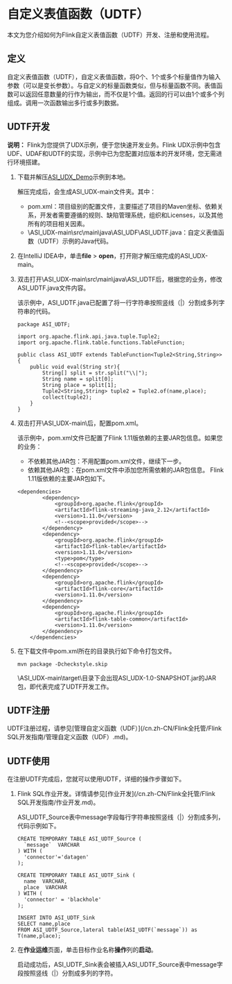 # 自定义表值函数（UDTF）

本文为您介绍如何为Flink自定义表值函数（UDTF）开发、注册和使用流程。

## 定义

自定义表值函数（UDTF），自定义表值函数，将0个、1个或多个标量值作为输入参数（可以是变长参数）。与自定义的标量函数类似，但与标量函数不同。表值函数可以返回任意数量的行作为输出，而不仅是1个值。返回的行可以由1个或多个列组成。调用一次函数输出多行或多列数据。

## UDTF开发

**说明：** Flink为您提供了UDX示例，便于您快速开发业务。Flink UDX示例中包含UDF、UDAF和UDTF的实现，示例中已为您配置对应版本的开发环境，您无需进行环境搭建。

1.  下载并解压[ASI\_UDX\_Demo](https://github.com/RealtimeCompute/ASI_UDX)示例到本地。

    解压完成后，会生成ASI\_UDX-main文件夹。其中：

    -   pom.xml：项目级别的配置文件，主要描述了项目的Maven坐标、依赖关系，开发者需要遵循的规则、缺陷管理系统，组织和Licenses，以及其他所有的项目相关因素。
    -   \\ASI\_UDX-main\\src\\main\\java\\ASI\_UDF\\ASI\_UDTF.java：自定义表值函数（UDTF）示例的Java代码。
2.  在IntelliJ IDEA中，单击**file** \> **open**，打开刚才解压缩完成的ASI\_UDX-main。
3.  双击打开\\ASI\_UDX-main\\src\\main\\java\\ASI\_UDTF后，根据您的业务，修改ASI\_UDTF.java文件内容。

    该示例中，ASI\_UDTF.java已配置了将一行字符串按照竖线（\|）分割成多列字符串的代码。

    ```
    package ASI_UDTF;
    
    import org.apache.flink.api.java.tuple.Tuple2;
    import org.apache.flink.table.functions.TableFunction;
    
    public class ASI_UDTF extends TableFunction<Tuple2<String,String>> {
        public void eval(String str){
            String[] split = str.split("\\|");
            String name = split[0];
            String place = split[1];
            Tuple2<String,String> tuple2 = Tuple2.of(name,place);
            collect(tuple2);
        }
    }
    ```

4.  双击打开\\ASI\_UDX-main\\后，配置pom.xml。

    该示例中，pom.xml文件已配置了Flink 1.11版依赖的主要JAR包信息。如果您的业务：

    -   不依赖其他JAR包：不用配置pom.xml文件，继续下一步。
    -   依赖其他JAR包：在pom.xml文件中添加您所需依赖的JAR包信息。
    Flink 1.11版依赖的主要JAR包如下。

    ```
    <dependencies>
            <dependency>
                <groupId>org.apache.flink</groupId>
                <artifactId>flink-streaming-java_2.12</artifactId>
                <version>1.11.0</version>
                <!--<scope>provided</scope>-->
            </dependency>
            <dependency>
                <groupId>org.apache.flink</groupId>
                <artifactId>flink-table</artifactId>
                <version>1.11.0</version>
                <type>pom</type>
                <!--<scope>provided</scope>-->
            </dependency>
            <dependency>
                <groupId>org.apache.flink</groupId>
                <artifactId>flink-core</artifactId>
                <version>1.11.0</version>
            </dependency>
            <dependency>
                <groupId>org.apache.flink</groupId>
                <artifactId>flink-table-common</artifactId>
                <version>1.11.0</version>
            </dependency>
        </dependencies>
    ```

5.  在下载文件中pom.xml所在的目录执行如下命令打包文件。

    ```
    mvn package -Dcheckstyle.skip
    ```

    \\ASI\_UDX-main\\target\\目录下会出现ASI\_UDX-1.0-SNAPSHOT.jar的JAR包，即代表完成了UDTF开发工作。


## UDTF注册

UDTF注册过程，请参见[管理自定义函数（UDF）](/cn.zh-CN/Flink全托管/Flink SQL开发指南/管理自定义函数（UDF）.md)。

## UDTF使用

在注册UDTF完成后，您就可以使用UDTF，详细的操作步骤如下。

1.  Flink SQL作业开发。详情请参见[作业开发](/cn.zh-CN/Flink全托管/Flink SQL开发指南/作业开发.md)。

    ASI\_UDTF\_Source表中message字段每行字符串按照竖线（\|）分割成多列，代码示例如下。

    ```
    CREATE TEMPORARY TABLE ASI_UDTF_Source (
      `message`  VARCHAR
    ) WITH (
      'connector'='datagen'
    );
    
    CREATE TEMPORARY TABLE ASI_UDTF_Sink (
      name  VARCHAR,
      place  VARCHAR
    ) WITH (
      'connector' = 'blackhole'
    );
    
    INSERT INTO ASI_UDTF_Sink
    SELECT name,place
    FROM ASI_UDTF_Source,lateral table(ASI_UDTF(`message`)) as T(name,place);
    ```

2.  在**作业运维**页面，单击目标作业名称**操作**列的**启动**。

    启动成功后，ASI\_UDTF\_Sink表会被插入ASI\_UDTF\_Source表中message字段按照竖线（\|）分割成多列的字符。


